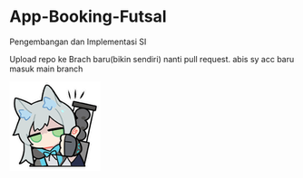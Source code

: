 # App-Booking-Futsal
Pengembangan dan Implementasi SI

Upload repo ke Brach baru(bikin sendiri) nanti pull request. abis sy acc baru masuk main branch

![Ros](https://github.com/SI-3B-BookingFutsal/App-Booking-Futsal/blob/main/img/ros.png?raw=true)
